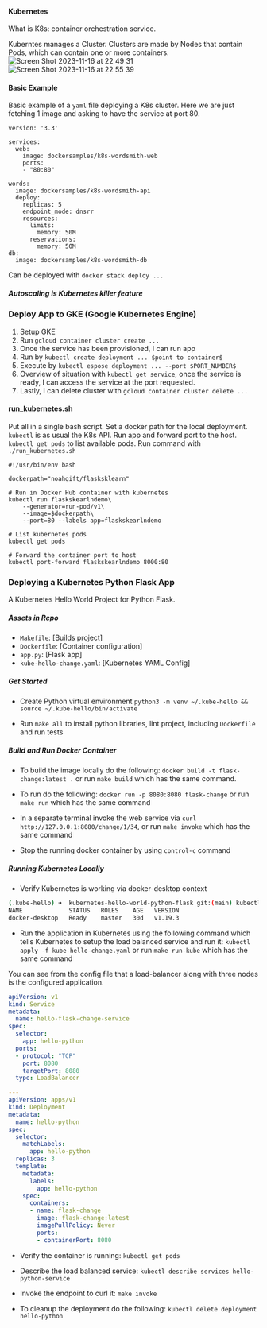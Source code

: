 #### Kubernetes
What is K8s: container orchestration service.

Kuberntes manages a Cluster. Clusters are made by Nodes that contain Pods, which can contain one or more containers.
![Screen Shot 2023-11-16 at 22 49 31](https://github.com/carlo088/iac_duke_course/assets/96287482/a1e52e7b-dcb8-4b94-9c7d-9832942a310c)
![Screen Shot 2023-11-16 at 22 55 39](https://github.com/carlo088/iac_duke_course/assets/96287482/482ad8a8-8710-4ad4-949d-b6bda077f039)

#### Basic Example
Basic example of a ```yaml``` file deploying a K8s cluster.
Here we are just fetching 1 image and asking to have the service at port 80.
```
version: '3.3'

services:
  web:
    image: dockersamples/k8s-wordsmith-web
    ports:
    - "80:80"

words:
  image: dockersamples/k8s-wordsmith-api
  deploy:
    replicas: 5
    endpoint_mode: dnsrr
    resources:
      limits:
        memory: 50M
      reservations:
        memory: 50M
db:
  image: dockersamples/k8s-wordsmith-db
```
Can be deployed with ```docker stack deploy ...```

##### Autoscaling is Kubernetes killer feature

### Deploy App to GKE (Google Kubernetes Engine)
1. Setup GKE
2. Run ```gcloud container cluster create ...```
3. Once the service has been provisioned, I can run app
4. Run by ```kubectl create deployment ... $point to container$```
5. Execute by ```kubectl espose deployment ... --port $PORT_NUMBER$```
6. Overview of situation with ```kubectl get service```, once the service is ready, I can access the service at the port requested.
7. Lastly, I can delete cluster with ```gcloud container cluster delete ...```

#### run_kubernetes.sh
Put all in a single bash script.
Set a docker path for the local deployment.
```kubectl``` is as usual the K8s API.
Run app and forward port to the host.
```kubectl get pods``` to list available pods.
Run command with ```./run_kubernetes.sh```
```
#!/usr/bin/env bash

dockerpath="noahgift/flasksklearn"

# Run in Docker Hub container with kubernetes
kubectl run flaskskearlndemo\
    --generator=run-pod/v1\
    --image=$dockerpath\
    --port=80 --labels app=flaskskearlndemo

# List kubernetes pods
kubectl get pods

# Forward the container port to host
kubectl port-forward flaskskearlndemo 8000:80
```

### Deploying a Kubernetes Python Flask App
A Kubernetes Hello World Project for Python Flask.

##### Assets in Repo

* `Makefile`:  [Builds project]
* `Dockerfile`:  [Container configuration]
* `app.py`:  [Flask app]
* `kube-hello-change.yaml`: [Kubernetes YAML Config]

##### Get Started
* Create Python virtual environment `python3 -m venv ~/.kube-hello && source ~/.kube-hello/bin/activate`

* Run `make all` to install python libraries, lint project, including `Dockerfile` and run tests

##### Build and Run Docker Container
* To build the image locally do the following: `docker build -t flask-change:latest .` or run `make build` which has the same command.

* To run do the following:  `docker run -p 8080:8080 flask-change` or run `make run` which has the same command

* In a separate terminal invoke the web service via `curl http://127.0.0.1:8080/change/1/34`, or run `make invoke` which has the same command 

* Stop the running docker container by using `control-c` command

##### Running Kubernetes Locally

* Verify Kubernetes is working via docker-desktop context

```bash
(.kube-hello) ➜  kubernetes-hello-world-python-flask git:(main) kubectl get nodes
NAME             STATUS   ROLES    AGE   VERSION
docker-desktop   Ready    master   30d   v1.19.3
```
* Run the application in Kubernetes using the following command which tells Kubernetes to setup the load balanced service and run it:  `kubectl apply -f kube-hello-change.yaml` or run `make run-kube` which has the same command

You can see from the config file that a load-balancer along with three nodes is the configured application.

```yaml
apiVersion: v1
kind: Service
metadata:
  name: hello-flask-change-service
spec:
  selector:
    app: hello-python
  ports:
  - protocol: "TCP"
    port: 8080
    targetPort: 8080
  type: LoadBalancer

---
apiVersion: apps/v1
kind: Deployment
metadata:
  name: hello-python
spec:
  selector:
    matchLabels:
      app: hello-python
  replicas: 3
  template:
    metadata:
      labels:
        app: hello-python
    spec:
      containers:
      - name: flask-change
        image: flask-change:latest
        imagePullPolicy: Never
        ports:
        - containerPort: 8080
```

* Verify the container is running: `kubectl get pods`

* Describe the load balanced service: `kubectl describe services hello-python-service`

* Invoke the endpoint to curl it:  `make invoke`

* To cleanup the deployment do the following: `kubectl delete deployment hello-python`
